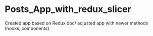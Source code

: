# Posts_App_with_redux_slicer
Created app based on Redux doc/ adjusted app with newer methods (hooks, components)
